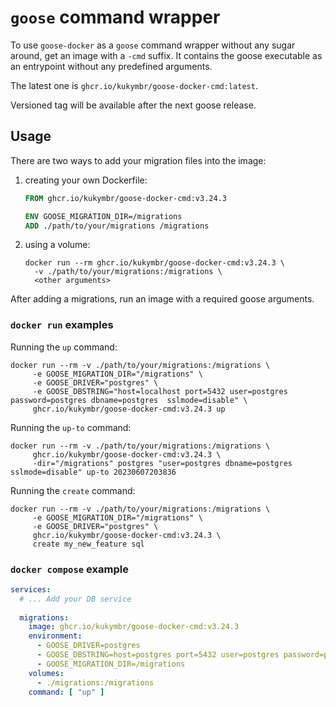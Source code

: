 # `goose` command wrapper

To use `goose-docker` as a `goose` command wrapper without any sugar around,
get an image with a `-cmd` suffix. It contains the goose executable as an entrypoint
without any predefined arguments.

The latest one is `ghcr.io/kukymbr/goose-docker-cmd:latest`.

Versioned tag will be available after the next goose release.

## Usage

There are two ways to add your migration files into the image:

1. creating your own Dockerfile:
   ```Dockerfile
   FROM ghcr.io/kukymbr/goose-docker-cmd:v3.24.3
   
   ENV GOOSE_MIGRATION_DIR=/migrations
   ADD ./path/to/your/migrations /migrations
   ```
2. using a volume:
   ```shell
   docker run --rm ghcr.io/kukymbr/goose-docker-cmd:v3.24.3 \
     -v ./path/to/your/migrations:/migrations \
     <other arguments>
   ```

After adding a migrations, run an image with a required goose arguments.

### `docker run` examples

Running the `up` command:

```shell
docker run --rm -v ./path/to/your/migrations:/migrations \
     -e GOOSE_MIGRATION_DIR="/migrations" \
     -e GOOSE_DRIVER="postgres" \
     -e GOOSE_DBSTRING="host=localhost port=5432 user=postgres password=postgres dbname=postgres  sslmode=disable" \
     ghcr.io/kukymbr/goose-docker-cmd:v3.24.3 up
```

Running the `up-to` command:

```shell
docker run --rm -v ./path/to/your/migrations:/migrations \
     ghcr.io/kukymbr/goose-docker-cmd:v3.24.3 \
     -dir="/migrations" postgres "user=postgres dbname=postgres sslmode=disable" up-to 20230607203836
```

Running the `create` command:

```shell
docker run --rm -v ./path/to/your/migrations:/migrations \
     -e GOOSE_MIGRATION_DIR="/migrations" \
     -e GOOSE_DRIVER="postgres" \
     ghcr.io/kukymbr/goose-docker-cmd:v3.24.3 \
     create my_new_feature sql
```

### `docker compose` example

```yaml
services:
  # ... Add your DB service
  
  migrations:
    image: ghcr.io/kukymbr/goose-docker-cmd:v3.24.3
    environment:
      - GOOSE_DRIVER=postgres
      - GOOSE_DBSTRING=host=postgres port=5432 user=postgres password=postgres dbname=postgres
      - GOOSE_MIGRATION_DIR=/migrations
    volumes:
      - ./migrations:/migrations
    command: [ "up" ]
```